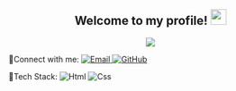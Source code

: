 
<h2 align="center">
  Welcome to my profile!
  
  <img src="https://media.giphy.com/media/hvRJCLFzcasrR4ia7z/giphy.gif" width="28">
</h3>
<!-- Typing SVG by DenverCoder1 - https://github.com/DenverCoder1/readme-typing-svg -->
<p align="center">
  <a href="https://github.com/DenverCoder1/readme-typing-svg"><img src="https://media.giphy.com/media/L1R1tvI9svkIWwpVYr/giphy.gif"></a>
</p> 

<p >
 🔗Connect with me: 
<a href="mailto:ayasamy2410@gmail.com">
    <img alt="Email" src="https://img.shields.io/badge/Email-D14836?style=flat-square&logo=gmail&logoColor=white" />
  </a>
<a href="https://github.com/Aya-Samy1">
    <img alt="GitHub" src="https://img.shields.io/badge/GitHub-181717?style=flat-square&logo=github&logoColor=white" />
  </a>
</p>



<p >

🚀Tech Stack:
  <img alt="Html" src="https://img.shields.io/badge/-HTML-05122A?style=flat&logo=HTML5" />
  <img alt="Css" src="https://img.shields.io/badge/-CSS-05122A?style=flat&logo=CSS3&logoColor=1572B6" />
</p>
